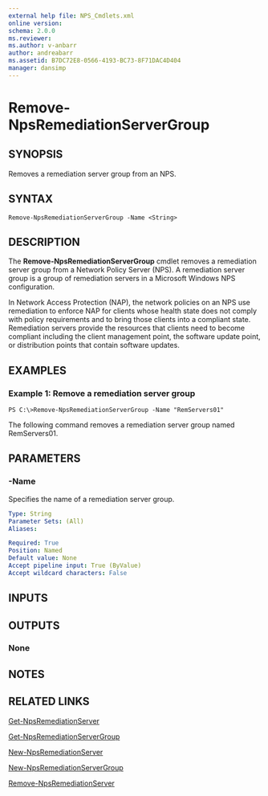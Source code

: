 ```yaml
---
external help file: NPS_Cmdlets.xml
online version: 
schema: 2.0.0
ms.reviewer:
ms.author: v-anbarr
author: andreabarr
ms.assetid: B7DC72E8-0566-4193-BC73-8F71DAC4D404
manager: dansimp
---
```


# Remove-NpsRemediationServerGroup

## SYNOPSIS
Removes a remediation server group from an NPS.

## SYNTAX

```
Remove-NpsRemediationServerGroup -Name <String>
```

## DESCRIPTION
The **Remove-NpsRemediationServerGroup** cmdlet removes a remediation server group from a Network Policy Server (NPS).
A remediation server group is a group of remediation servers in a Microsoft Windows NPS configuration.

In Network Access Protection (NAP), the network policies on an NPS use remediation to enforce NAP for clients whose health state does not comply with policy requirements and to bring those clients into a compliant state.
Remediation servers provide the resources that clients need to become compliant including the client management point, the software update point, or distribution points that contain software updates.

## EXAMPLES

### Example 1: Remove a remediation server group
```
PS C:\>Remove-NpsRemediationServerGroup -Name "RemServers01"
```

The following command removes a remediation server group named RemServers01.

## PARAMETERS

### -Name
Specifies the name of a remediation server group.

```yaml
Type: String
Parameter Sets: (All)
Aliases: 

Required: True
Position: Named
Default value: None
Accept pipeline input: True (ByValue)
Accept wildcard characters: False
```

## INPUTS

## OUTPUTS

### None

## NOTES

## RELATED LINKS

[Get-NpsRemediationServer](./Get-NpsRemediationServer.md)

[Get-NpsRemediationServerGroup](./Get-NpsRemediationServerGroup.md)

[New-NpsRemediationServer](./New-NpsRemediationServer.md)

[New-NpsRemediationServerGroup](./New-NpsRemediationServerGroup.md)

[Remove-NpsRemediationServer](./Remove-NpsRemediationServer.md)

